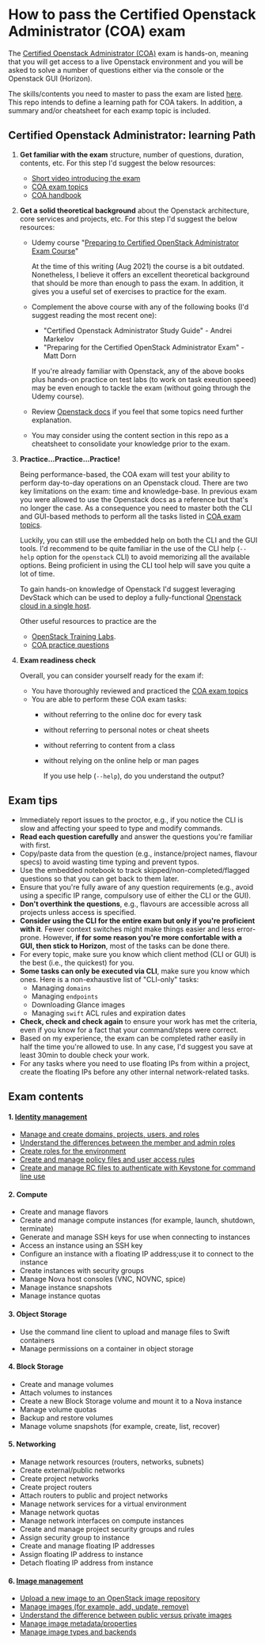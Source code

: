 # How to pass the Certified Openstack Administrator (COA) exam

The [Certified Openstack Administrator (COA)](https://www.openstack.org/coa) 
exam is hands-on, meaning that you will get access to a live Openstack 
environment and you will be asked to solve a number of questions either via 
the console or the Openstack GUI (Horizon).

The skills/contents you need to master to pass the exam are listed 
[here](https://www.openstack.org/coa/requirements). This repo intends to 
define a learning path for COA takers. In addition, a summary and/or cheatsheet 
for each examp topic is included.

## Certified Openstack Administrator: learning Path

1. __Get familiar with the exam__ structure, number of questions, duration, 
contents, etc. For this step I'd suggest the below resources:
    * [Short video introducing the exam](https://www.openstack.org/videos/summits/virtual/OpenStack-COA-Info-Session)
    * [COA exam topics](https://www.openstack.org/coa/requirements)
    * [COA handbook](https://www.openstack.org/coa/)

2. __Get a solid theoretical background__ about the Openstack architecture, core
services and projects, etc. For this step I'd suggest the below resources:
    * Udemy course "[Preparing to Certified OpenStack Administrator Exam Course](https://www.udemy.com/course/preparing-to-certified-openstack-administrator-coa-exam/)"

      At the time of this writing (Aug 2021) the course is a bit outdated. 
      Nonetheless, I believe it offers an excellent theoretical background 
      that should be more than enough to pass the exam. In addition, it gives 
      you a useful set of exercises to practice for the exam.

    * Complement the above course with any of the following books (I'd suggest 
reading the most recent one):
      * "Certified Openstack Administrator Study Guide" - Andrei Markelov
      * "Preparing for the Certified OpenStack Administrator Exam" - Matt Dorn
    
      If you're already familiar with Openstack, any of the above books plus
      hands-on practice on test labs (to work on task exeution speed) may be 
      even enough to tackle the exam (without going through the Udemy course).

    * Review [Openstack docs](https://docs.openstack.org/) if you feel that 
some topics need further explanation.

    * You may consider using the content section in this repo as a cheatsheet 
to consolidate your knowledge prior to the exam. 

3. __Practice...Practice...Practice!__

    Being performance-based, the COA exam will test your ability to perform 
    day-to-day operations on an Openstack cloud. There are two key limitations 
    on the exam: time and knowledge-base. In previous exam you were allowed to 
    use the Openstack docs as a reference but that's no longer the case.
    As a consequence you need to master both the CLI and GUI-based methods to 
    perform all the tasks listed in 
    [COA exam topics](https://www.openstack.org/coa/requirements). 

    Luckily, you can still use the embedded help on both the CLI and the GUI
    tools. I'd recommend to be quite familiar in the use of the CLI help 
    (`--help` option for the `openstack` CLI) to avoid memorizing all the 
    available options. Being proficient in using the CLI tool help will save 
    you quite a lot of time.

    To gain hands-on knowledge of Openstack I'd suggest leveraging DevStack 
    which can be used to deploy a fully-functional
    [Openstack cloud in a single host](https://docs.openstack.org/devstack/latest/guides/single-machine.html). 

    Other useful resources to practice are the 
    * [OpenStack Training Labs](https://docs.openstack.org/training_labs/).
    * [COA practice questions](https://github.com/AJNOURI/COA)

4. __Exam readiness check__

    Overall, you can consider yourself ready for the exam if:

    * You have thoroughly reviewed and practiced the 
[COA exam topics](https://www.openstack.org/coa/requirements)
    * You are able to perform these COA exam tasks:
      * without referring to the online doc for every task
      * without referring to personal notes or cheat sheets
      * without referring to content from a class
      * without relying on the online help or man pages
        
        If you use help (`--help`), do you understand the output?

## Exam tips

  * Immediately report issues to the proctor, e.g., if you notice the CLI is 
slow and affecting your speed to type and modify commands.
  * __Read each question carefully__ and answer the questions you're familiar 
with first. 
  * Copy/paste data from the question (e.g., instance/project names, flavour 
specs) to avoid wasting time typing and prevent typos.
  * Use the embedded notebook to track skipped/non-completed/flagged questions 
so that you can get back to them later.
  * Ensure that you're fully aware of any question requirements (e.g., avoid 
using a specific IP range, compulsory use of either the CLI or the GUI).
  * __Don't overthink the questions__, e.g., flavours are accessible across all 
projects unless access is specified.
  * __Consider using the CLI for the entire exam but only if you're proficient 
with it__. Fewer context switches might make things easier and less error-prone. 
However, __if for some reason you're more confortable with a GUI, then stick to 
Horizon__, most of the tasks can be done there.
  * For every topic, make sure you know which client method (CLI or GUI) is 
the best (i.e., the quickest) for you.
  * __Some tasks can only be executed via CLI__, make sure you know which ones.
Here is a non-exhaustive list of "CLI-only" tasks:
    * Managing `domains`
    * Managing `endpoints`
    * Downloading Glance images
    * Managing `swift` ACL rules and expiration dates 
  * __Check, check and check again__ to ensure your work has met the criteria, 
even if you know for a fact that your command/steps were correct. 
  * Based on my experience, the exam can be completed rather easily in half the 
time you're allowed to use. In any case, I'd suggest you save at least 30min to 
double check your work. 
  * For any tasks where you need to use floating IPs from within a project, 
create the floating IPs before any other internal network-related tasks.

## Exam contents

#### 1. [Identity management](../main/contents/identity-management/Identity-management.md)
 * [Manage and create domains, projects, users, and roles](../main/contents/identity-management/Manage-and-create-domains-projects-users-and-roles.md)
 * [Understand the differences between the member and admin roles](../main/contents/identity-management/Understand-the-differences-between-the-member-and-admin-roles.md)
 * [Create roles for the environment](../main/contents/identity-management/Manage-and-create-domains-projects-users-and-roles.md)
 * [Create and manage policy files and user access rules](../main/contents/identity-management/Create-and-manage-policy-files-and-user-access-rules.md)
 * [Create and manage RC files to authenticate with Keystone for command line use](../main/contents/identity-management/Create-and-manage-RC-files-to-authenticate-with-Keystone-for-command-line-use.md)
#### 2. Compute
 * Create and manage flavors
 * Create and manage compute instances (for example, launch, shutdown, terminate)
 * Generate and manage SSH keys for use when connecting to instances
 * Access an instance using an SSH key
 * Configure an instance with a floating IP address;use it to connect to the instance
 * Create instances with security groups
 * Manage Nova host consoles (VNC, NOVNC, spice)
 * Manage instance snapshots
 * Manage instance quotas
#### 3. Object Storage
 * Use the command line client to upload and manage files to Swift containers
 * Manage permissions on a container in object storage
#### 4. Block Storage
 * Create and manage volumes
 * Attach volumes to instances
 * Create a new Block Storage volume and mount it to a Nova instance
 * Manage volume quotas
 * Backup and restore volumes
 * Manage volume snapshots (for example, create, list, recover)
#### 5. Networking
 * Manage network resources (routers, networks, subnets)
 * Create external/public networks
 * Create project networks
 * Create project routers
 * Attach routers to public and project networks
 * Manage network services for a virtual environment
 * Manage network quotas
 * Manage network interfaces on compute instances
 * Create and manage project security groups and rules
 * Assign security group to instance
 * Create and manage floating IP addresses
 * Assign floating IP address to instance
 * Detach floating IP address from instance
#### 6. [Image management](../main/contents/image-management/Image-management.md)
 * [Upload a new image to an OpenStack image repository](../main/contents/image-management/Upload-a-new-image-to-an-OpenStack-image-repository.md)
 * [Manage images (for example, add, update, remove)](../main/contents/image-management/Manage-images.md)
 * [Understand the difference between public versus private images](../main/contents/image-management/Understand-the-difference-between-public-versus-private-images.md)
 * [Manage image metadata/properties](../main/contents/image-management/Manage-image-metadata-properties.md)
 * [Manage image types and backends](../main/contents/image-management/Manage-image-types-and-backends.md)